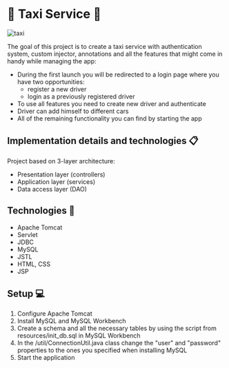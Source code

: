 # :taxi: Taxi Service :taxi:
![taxi](https://fainaidea.com/wp-content/uploads/2017/01/taxi.jpg)

The goal of this project is to create a taxi service with authentication system, custom injector, annotations and all the features that might come in handy while managing the app:

* During the first launch you will be redirected to a login page where you have two opportunities:
    * register a new driver
    * login as a previously registered driver
* To use all features you need to create new driver and authenticate
* Driver can add himself to different cars
* All of the remaining functionality you can find by starting the app
## Implementation details and technologies :clipboard:
Project based on 3-layer architecture:
* Presentation layer (controllers)
* Application layer (services)
* Data access layer (DAO)
## Technologies :wrench:
* Apache Tomcat
* Servlet
* JDBC
* MySQL
* JSTL
* HTML, CSS
* JSP
## Setup :computer:
1. Configure Apache Tomcat
2. Install MySQL and MySQL Workbench
3. Create a schema and all the necessary tables by using the script from resources/init_db.sql in MySQL Workbench
4. In the /util/ConnectionUtil.java class change the "user" and "password" properties to the ones you specified when installing MySQL
5. Start the application
